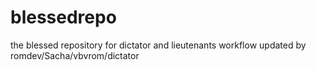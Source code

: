blessedrepo
===========

the blessed repository for dictator and lieutenants workflow
updated by romdev/Sacha/vbvrom/dictator
